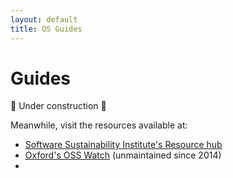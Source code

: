 ```yaml
---
layout: default
title: OS Guides
---
```


# Guides

🚧 Under construction 🚧

Meanwhile, visit the resources available at:

- [Software Sustainability Institute's Resource hub](https://www.software.ac.uk/resource-hub)
- [Oxford's OSS Watch](http://oss-watch.ac.uk/) (unmaintained since 2014)
- 
